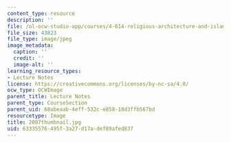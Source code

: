 ```yaml
---
content_type: resource
description: ''
file: /ol-ocw-studio-app/courses/4-614-religious-architecture-and-islamic-cultures-fall-2002/63335576495f3a27d17adef89afed837_2007thumbnail.jpg
file_size: 43823
file_type: image/jpeg
image_metadata:
  caption: ''
  credit: ''
  image-alt: ''
learning_resource_types:
- Lecture Notes
license: https://creativecommons.org/licenses/by-nc-sa/4.0/
ocw_type: OCWImage
parent_title: Lecture Notes
parent_type: CourseSection
parent_uid: 68abeaab-4eff-532c-e858-18d3ffb567bd
resourcetype: Image
title: 2007thumbnail.jpg
uid: 63335576-495f-3a27-d17a-def89afed837
---
```

